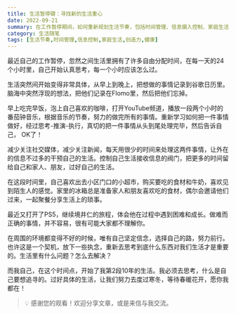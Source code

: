 ```yaml
---
title: 生活暂停键：寻找新的生活重心
date: 2022-09-21
summary: 在工作暂停期间，如何重新规划生活节奏，包括时间管理、信息摄入控制、家庭生活等方面的思考和实践。通过具体的生活安排，寻找新的生活重心和意义。
category: 生活随笔
tags: [生活节奏,时间管理,信息控制,家庭生活,创造力,健康]
---
```


最近自己的工作暂停，忽然之间生活里拥有了许多自由分配时间，在每一天的24个小时里，自己开始认真思考，每一个小时应该怎么过。

生活突然间开始变得非常具体，从早上到晚上，把想做的事情记录到谷歌日历里。脑海中突然浮现的想法，把他们记录在Flomo里，然后把他们忘掉。

早上吃完早饭，泡上自己喜欢的咖啡，打开YouTube频道，播放一段两个小时的番茄钟音乐，根据音乐的节奏，努力的做完所有的事情。重新学习如何把一件事情做好，经过思考-推演-执行，真切的把一件事情从头到尾处理完毕，然后告诉自己， OK了！

减少关注社交媒体，减少关注新闻，每天用很少的时间来处理这两件事情，让外在的信息不过多的干预自己的生活。控制自己生活接收信息的阀门，把更多的时间留给自己和家人、朋友，过好自己的生活。

在这段时间里，自己喜欢出去小区门口的小超市，购买要吃的食材和牛奶，喜欢见到陌生人的感觉。家里的冰箱总是准备家人和朋友喜欢吃的食材，偶尔会邀请他们过来，一起聚餐分享生活上的琐事。

最近又打开了PS5，继续境井仁的旅程，体会他在过程中遇到困难和成长。做难而正确的事情，并不容易，很有可能大家都不理解你。

在周围的环境都变得不好的时候，唯有自己坚定信念，选择自己的路，努力前行。也许这是一个契机，放下一些执念，重新去思考到底什么东西对我们生活才是重要的。生活里有什么问题？怎么去解决？

而我自己，在这个时间点，开始了我第2段10年的生活。我必须去思考，什么是自己要想追寻的。过好具体的生活，让我们努力去度过寒冬，等待春暖花开，愿你我都在！

> 💡 感谢您的观看！欢迎分享文章，或是来信与我交流。